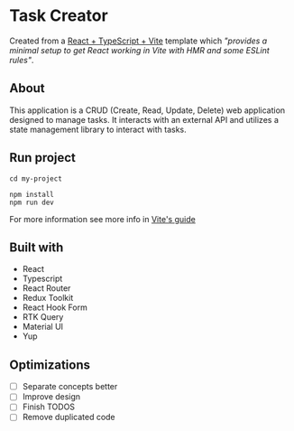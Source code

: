 # Task Creator

Created from a [React + TypeScript + Vite](https://github.com/vitejs/vite/tree/main/packages/create-vite/template-react-ts) template which _"provides a minimal setup to get React working in Vite with HMR and some ESLint rules"_.

## About

This application is a CRUD (Create, Read, Update, Delete) web application designed to manage tasks. It interacts with an external API and utilizes a state management library to interact with tasks.

## Run project

```
cd my-project

npm install
npm run dev
```

For more information see more info in [Vite's guide](https://vitejs.dev/guide/)

## Built with

- React
- Typescript
- React Router
- Redux Toolkit
- React Hook Form
- RTK Query
- Material UI
- Yup

## Optimizations

- [ ] Separate concepts better
- [ ] Improve design
- [ ] Finish TODOS
- [ ] Remove duplicated code
